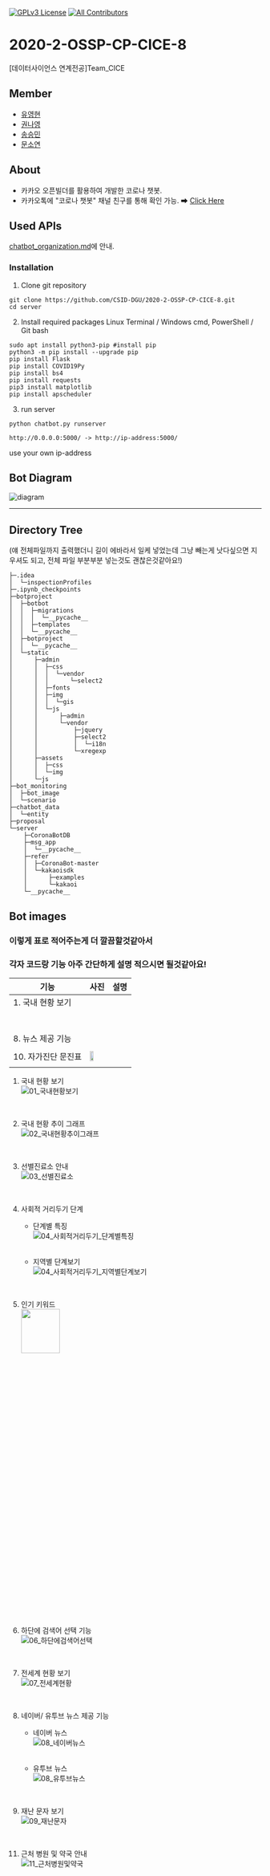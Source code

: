 [![GPLv3 License](https://img.shields.io/badge/License-GPL%20v3-yellow.svg)](https://opensource.org/licenses/)
[![All Contributors](https://img.shields.io/badge/all_contributors-4-orange.svg?style=flat-square)](#contributors-)
# 2020-2-OSSP-CP-CICE-8
[데이터사이언스 연계전공]Team_CICE

## Member

* [유영현](https://github.com/0hyunU)
* [권나영](https://github.com/i-zro)
* [송승민](https://github.com/SeungMinSong2929)
* [문소연](https://github.com/opsop)

## About
* 카카오 오픈빌더를 활용하여 개발한 코로나 챗봇.
* 카카오톡에 "코로나 챗봇" 채널 친구를 통해 확인 가능. ➡ [Click Here](https://pf.kakao.com/_KgxlnK)


## Used APIs
[chatbot_organization.md](https://github.com/CSID-DGU/2020-2-OSSP-CP-CICE-8/blob/main/chatbot_organization.md)에 안내.

### Installation
1. Clone git repository
```
git clone https://github.com/CSID-DGU/2020-2-OSSP-CP-CICE-8.git
cd server
```

2. Install required packages
Linux Terminal / Windows cmd, PowerShell / Git bash
```
sudo apt install python3-pip #install pip
python3 -m pip install --upgrade pip
pip install Flask
pip install COVID19Py
pip install bs4
pip install requests
pip3 install matplotlib
pip install apscheduler
```
3. run server
```
python chatbot.py runserver
```
```
http://0.0.0.0:5000/ -> http://ip-address:5000/ 
```
use your own ip-address

## Bot Diagram
![diagram](bot_monitoring/bot_diagram_final.png)

*** 
## Directory Tree
(얘 전체파일까지 출력했더니 길이 에바라서 일케 넣었는데 그냥 빼는게 낫다싶으면 지우셔도 되고, 전체 파일 부분부분 넣는것도 괜찮은것같아요!)
```
├─.idea
│  └─inspectionProfiles
├─.ipynb_checkpoints
├─botproject
│  ├─botbot
│  │  ├─migrations
│  │  │  └─__pycache__
│  │  ├─templates
│  │  └─__pycache__
│  ├─botproject
│  │  └─__pycache__
│  └─static
│      ├─admin
│      │  ├─css
│      │  │  └─vendor
│      │  │      └─select2
│      │  ├─fonts
│      │  ├─img
│      │  │  └─gis
│      │  └─js
│      │      ├─admin
│      │      └─vendor
│      │          ├─jquery
│      │          ├─select2
│      │          │  └─i18n
│      │          └─xregexp
│      ├─assets
│      │  ├─css
│      │  └─img
│      └─js
├─bot_monitoring
│  ├─bot_image
│  └─scenario
├─chatbot_data
│  └─entity
├─proposal
└─server
    ├─CoronaBotDB
    ├─msg_app
    │  └─__pycache__
    ├─refer
    │  ├─CoronaBot-master
    │  └─kakaoisdk
    │      ├─examples
    │      └─kakaoi
    └─__pycache__
```

## Bot images
### 이렇게 표로 적어주는게 더 깔끔할것같아서
### 각자 코드랑 기능 아주 간단하게 설명 적으시면 될것같아요!

<table class="tg">
<thead>
  <tr>
    <th class="tg-vox4">기능</th>
    <th class="tg-vox4">사진</th>
    <th class="tg-vox4">설명</th>
  </tr>
</thead>
<tbody>
  <tr>
    <td class="tg-73a0">1. 국내 현황 보기</td>
    <td class="tg-73a0"></td>
    <td class="tg-73a0"></td>
  </tr>
  <tr>
    <td class="tg-73a0"></td>
    <td class="tg-73a0"></td>
    <td class="tg-73a0"></td>
  </tr>
  <tr>
    <td class="tg-73a0"></td>
    <td class="tg-73a0"></td>
    <td class="tg-73a0"></td>
  </tr>
  <tr>
    <td class="tg-73a0" rowspan="2"></td>
    <td class="tg-73a0"></td>
    <td class="tg-73a0"></td>
  </tr>
  <tr>
    <td class="tg-73a0"></td>
    <td class="tg-73a0"></td>
  </tr>
  <tr>
    <td class="tg-73a0"></td>
    <td class="tg-73a0"></td>
    <td class="tg-73a0"></td>
  </tr>
  <tr>
    <td class="tg-73a0"></td>
    <td class="tg-73a0"></td>
    <td class="tg-73a0"></td>
  </tr>
  <tr>
    <td class="tg-73a0"></td>
    <td class="tg-73a0"></td>
    <td class="tg-73a0"></td>
  </tr>
  <tr>
    <td class="tg-73a0" rowspan="2">8. 뉴스 제공 기능</td>
    <td class="tg-73a0"></td>
    <td class="tg-73a0"></td>
  </tr>
  <tr>
    <td class="tg-73a0"></td>
    <td class="tg-73a0"></td>
  </tr>
  <tr>
    <td class="tg-73a0"></td>
    <td class="tg-73a0"></td>
    <td class="tg-73a0"></td>
  </tr>
  <tr>
    <td class="tg-73a0">10. 자가진단 문진표</td>
    <td class="tg-73a0"><img src="bot_monitoring/bot_image/10_자가진단.jpg" width="50%"></td>
    <td class="tg-73a0"></td>
  </tr>
  <tr>
    <td class="tg-z9od"></td>
    <td class="tg-z9od"></td>
    <td class="tg-z9od"></td>
  </tr>
</tbody>
</table>


1. 국내 현황 보기 <br>
    ![01_국내현황보기](bot_monitoring/bot_image/01_국내현황보기.jpg) <br>
<br>

2. 국내 현황 추이 그래프 <br>
    ![02_국내현황추이그래프](bot_monitoring/bot_image/02_국내현황추이그래프.jpg) <br>
<br>

3. 선별진료소 안내 <br>
    ![03_선별진료소](bot_monitoring/bot_image/03_선별진료소.jpg) <br>
<br>

4. 사회적 거리두기 단계 <br>
    * 단계별 특징 <br>
    ![04_사회적거리두기_단계별특징](bot_monitoring/bot_image/04_사회적거리두기_단계별특징.jpg) <br> <br>

    * 지역별 단계보기 <br>
    ![04_사회적거리두기_지역별단계보기](bot_monitoring/bot_image/04_사회적거리두기_지역별단계보기.jpg) <br>
<br>

5. 인기 키워드 <br>
    <img src="/bot_monitoring/bot_image/05_인기키워드.jpg" width="40%" height ="15%">
<br>

6. 하단에 검색어 선택 기능 <br>
    ![06_하단에검색어선택](bot_monitoring/bot_image/06_하단에검색어선택.jpg) <br>
<br>

7. 전세계 현황 보기 <br>
    ![07_전세계현황](bot_monitoring/bot_image/07_전세계현황.jpg) <br>
<br>

8. 네이버/ 유투브 뉴스 제공 기능 <br>
    * 네이버 뉴스 <br>
    ![08_네이버뉴스](bot_monitoring/bot_image/08_네이버뉴스.jpg) <br> <br>

    * 유투브 뉴스 <br>
    ![08_유투브뉴스](bot_monitoring/bot_image/08_유투브뉴스.jpg) <br>
<br>

9. 재난 문자 보기 <br>
    ![09_재난문자](bot_monitoring/bot_image/09_재난문자.jpg) <br>
<br>


11. 근처 병원 및 약국 안내 <br>
    ![11_근처병원및약국](bot_monitoring/bot_image/11_근처병원및약국.jpg) <br>
<br>

